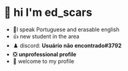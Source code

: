  
 # 👋  hi I'm ed_scars
 - 🌱I speak Portuguese and erasable english
-  👍 new student in the area
- ♟️ discord: **Usuário não encontrado#3792**
- ❎ **unprofessional profile**
- 🥳 welcome to my profile
<!---
edscars/edscars is a ✨ special ✨ repository because its `README.md` (this file) appears on your GitHub profile.
You can click the Preview link to take a look at your changes.
--->
